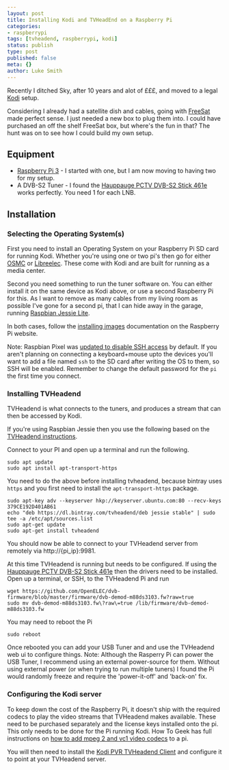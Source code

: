 ```yaml
---
layout: post
title: Installing Kodi and TVHeadEnd on a Raspberry Pi
categories:
- raspberrypi
tags: [tvheadend, raspberrypi, kodi]
status: publish
type: post
published: false
meta: {}
author: Luke Smith
---
```


Recently I ditched Sky, after 10 years and alot of £££, and moved to a legal [Kodi](https://kodi.tv) setup.

Considering I already had a satellite dish and cables, going with [FreeSat](http://www.freesat.co.uk/) made perfect sense. I just needed a new box to plug them into. I could have purchased an off the shelf FreeSat box, but where's the fun in that? The hunt was on to see how I could build my own setup.

## Equipment

- [Raspberry Pi 3](http://amzn.to/2lSwDz2) - I started with one, but I am now moving to having two for my setup.
- A DVB-S2 Tuner - I found the [Hauppauge PCTV DVB-S2 Stick 461e](http://amzn.to/2lSrk2s) works perfectly. You need 1 for each LNB.

## Installation

### Selecting the Operating System(s)

First you need to install an Operating System on your Raspberry Pi SD card for running Kodi. Whether you're using one or two pi's then go for either [OSMC](https://osmc.tv/) or [Libreelec](http://libreelec.tv/). These come with Kodi and are built for running as a media center.

Second you need something to run the tuner software on. You can either install it on the same device as Kodi above, or use a second Raspberry Pi for this. As I want to remove as many cables from my living room as possible I've gone for a second pi, that I can hide away in the garage, running [Raspbian Jessie Lite](https://www.raspberrypi.org/downloads/raspbian/).

In both cases, follow the [installing images](https://www.raspberrypi.org/documentation/installation/installing-images/README.md) documentation on the Raspberry Pi website.

Note: Raspbian Pixel was [updated to disable SSH access](https://www.raspberrypi.org/blog/page/6/?fish#a-security-update-for-raspbian-pixel) by default. If you aren't planning on connecting a keyboard+mouse upto the devices you'll want to add a file named `ssh` to the SD card after writing the OS to them, so SSH will be enabled. Remember to change the default password for the `pi` the first time you connect. 

### Installing TVHeadend

TVHeadend is what connects to the tuners, and produces a stream that can then be accessed by Kodi.

If you're using Raspbian Jessie then you use the following based on the [TVHeadend instructions](https://tvheadend.org/projects/tvheadend/wiki/AptRepository).

Connect to your PI and open up a terminal and run the following.

```shell
sudo apt update
sudo apt install apt-transport-https
```

You need to do the above before installing tvheadend, because bintray uses `https` and you first need to install the `apt-transport-https` package.

```shell
sudo apt-key adv --keyserver hkp://keyserver.ubuntu.com:80 --recv-keys 379CE192D401AB61
echo "deb https://dl.bintray.com/tvheadend/deb jessie stable" | sudo tee -a /etc/apt/sources.list
sudo apt-get update
sudo apt-get install tvheadend
```

You should now be able to connect to your TVHeadend server from remotely via http://{pi_ip}:9981.

At this time TVHeadend is running but needs to be configured. If using the [Hauppauge PCTV DVB-S2 Stick 461e](http://amzn.to/2lSrk2s) then the drivers need to be installed. Open up a terminal, or SSH, to the TVHeadend Pi and run

```shell
wget https://github.com/OpenELEC/dvb-firmware/blob/master/firmware/dvb-demod-m88ds3103.fw?raw=true
sudo mv dvb-demod-m88ds3103.fw\?raw\=true /lib/firmware/dvb-demod-m88ds3103.fw
```

You may need to reboot the Pi

```shell
sudo reboot
```

Once rebooted you can add your USB Tuner and and use the TVHeadend web ui to configure things. Note: Although the Rasperry Pi can power the USB Tuner, I recommend using an external power-source for them. Without using external power (or when trying to run multiple tuners) I found the Pi would randomly freeze and require the 'power-it-off' and 'back-on' fix.

### Configuring the Kodi server

To keep down the cost of the Raspberry Pi, it doesn't ship with the required codecs to play the video streams that TVHeadend makes available. These need to be purchased separately and the license keys installed onto the pi. This only needs to be done for the Pi running Kodi. How To Geek has full instructions on [how to add mpeg 2 and vc1 video codecs](https://www.howtogeek.com/137654/how-to-add-mpeg-2-and-vc-1-video-codec-support-to-your-raspberry-pi/) to a pi.

You will then need to install the [Kodi PVR TVHeadend Client](http://kodi.wiki/view/Tvheadend#Connecting_Kodi_to_Tvheadend) and configure it to point at your TVHeadend server.
